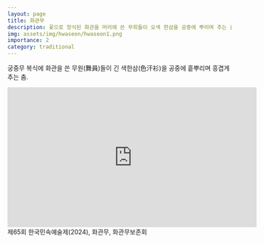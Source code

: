 ```yaml
---
layout: page
title: 화관무
description: 꽃으로 장식된 화관을 머리에 쓴 무희들이 오색 한삼을 공중에 뿌리며 추는 춤
img: assets/img/hwaseon/hwaseon1.png
importance: 2
category: traditional
---
```


궁중무 복식에 화관을 쓴 무원(舞員)들이 긴 색한삼(色汗衫)을 공중에 흩뿌리며 흥겹게 추는 춤.

<div class="video-container">
  <iframe
    width="560"
    height="315"
    src="https://www.youtube.com/embed/Nm05GgQIzws?si=Ed5AwSS7W6oBcMOz"
    title="YouTube video player"
    frameborder="0"
    allow="accelerometer; autoplay; clipboard-write; encrypted-media; gyroscope; picture-in-picture"
    allowfullscreen
  ></iframe>
</div>
<div class="caption">
    제65회 한국민속예술제(2024), 화관무, 화관무보존회
</div>
